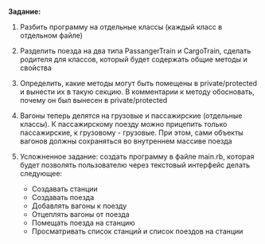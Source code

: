 **Задание:**

1) Разбить программу на отдельные классы (каждый класс в отдельном файле)  
2) Разделить поезда на два типа PassangerTrain и CargoTrain, сделать родителя для классов, который будет содержать общие методы и свойства  
3) Определить, какие методы могут быть помещены в private/protected и вынести их в такую секцию. В комментарии к методу обосновать, почему он был вынесен в private/protected

4) Вагоны теперь делятся на грузовые и пассажирские (отдельные классы). К пассажирскому поезду можно прицепить только пассажирские, к грузовому - грузовые. При этом, сами объекты вагонов должны сохраняться во внутреннем массиве поезда

5) Усложненное задание: создать программу в файле main.rb, которая будет позволять пользователю через текстовый интерфейс делать следующее:

     * Создавать станции
     * Создавать поезда
     * Добавлять вагоны к поезду
     * Отцеплять вагоны от поезда
     * Помещать поезда на станцию
     * Просматривать список станций и список поездов на станции